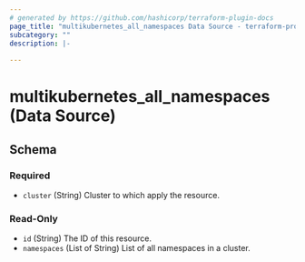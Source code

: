```yaml
---
# generated by https://github.com/hashicorp/terraform-plugin-docs
page_title: "multikubernetes_all_namespaces Data Source - terraform-provider-multikubernetes"
subcategory: ""
description: |-
  
---
```


# multikubernetes_all_namespaces (Data Source)





<!-- schema generated by tfplugindocs -->
## Schema

### Required

- `cluster` (String) Cluster to which apply the resource.

### Read-Only

- `id` (String) The ID of this resource.
- `namespaces` (List of String) List of all namespaces in a cluster.
